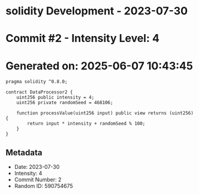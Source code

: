 ﻿# solidity Development - 2023-07-30
# Commit #2 - Intensity Level: 4
# Generated on: 2025-06-07 10:43:45
```solidity
pragma solidity ^0.8.0;

contract DataProcessor2 {
    uint256 public intensity = 4;
    uint256 private randomSeed = 468106;

    function processValue(uint256 input) public view returns (uint256) {
        return input * intensity + randomSeed % 100;
    }
}
```
## Metadata
- Date: 2023-07-30
- Intensity: 4
- Commit Number: 2
- Random ID: 590754675
